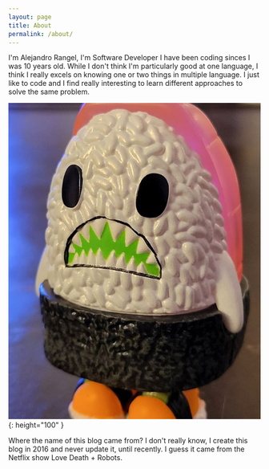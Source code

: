 ```yaml
---
layout: page
title: About
permalink: /about/
---
```


I'm Alejandro Rangel, I'm Software Developer I have been coding sinces I was 10 years old.
While I don't think I'm particularly good at one language, I think I really excels on knowing
one or two things in multiple language. I just like to code and I find really interesting to
learn different approaches to solve the same problem.

![ME](/assets/245719453.jpeg){: height="100" }

Where the name of this blog came from? I don't really know, I create this blog in 2016 and never
update it, until recently. I guess it came from the Netflix show Love Death + Robots.

